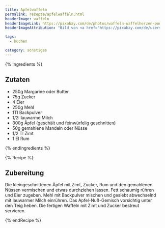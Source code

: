 ```yaml
---
title: Apfelwaffeln
permalink: rezepte/apfelwaffeln.html
headerImage: waffeln
headerImageLink: https://pixabay.com/de/photos/waffeln-waffelherzen-puderzucker-2189232/
headerImageAttribution: "Bild von <a href='https://pixabay.com/de/users/congerdesign-509903/?utm_source=link-attribution&amp;utm_medium=referral&amp;utm_campaign=image&amp;utm_content=2189232'>congerdesign</a> auf <a href='https://pixabay.com/de/?utm_source=link-attribution&amp;utm_medium=referral&amp;utm_campaign=image&amp;utm_content=2189232'>Pixabay</a>"

tags:
  - kuchen

category: sonstiges
---
```


{% Ingredients %}

## Zutaten

- 250g Margarine oder Butter
- 75g Zucker
- 4 Eier
- 250g Mehl
- 1Tl Backpulver
- 1/2l lauwarme Milch
- 300g Äpfel (geschält und feinwürfelig geschnitten)
- 50g gemahlene Mandeln oder Nüsse
- 1/2 Tl Zimt
- 1 El Rum

{% endIngredients %}

{% Recipe %}

## Zubereitung

Die kleingeschnittenen Äpfel mit Zimt, Zucker, Rum und den gemahlenen Nüssen vermischen und etwas durchziehen lassen. Fett schaumig rühren und Eier zugeben. Mehl mit Backpulver mischen und gesiebt abwechselnd mit lauwarmer Milch einrühren. Das Apfel-Nuß-Gemisch vorsichtig unter den Teig heben. Die fertigen Waffeln mit Zimt und Zucker bestreut servieren.

{% endRecipe %}
